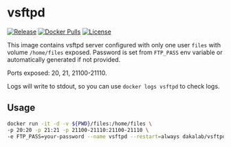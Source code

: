 # vsftpd

[![Release](https://img.shields.io/github/release/dakalab/vsftpd.svg)](https://github.com/dakalab/vsftpd/releases)
[![Docker Pulls](https://img.shields.io/docker/pulls/dakalab/vsftpd.svg)](https://hub.docker.com/r/dakalab/vsftpd)
[![License](https://img.shields.io/github/license/dakalab/vsftpd.svg)](https://github.com/dakalab/vsftpd)

This image contains vsftpd server configured with only one user `files` with volume `/home/files` exposed. Password is set from `FTP_PASS` env variable or automatically generated if not provided.

Ports exposed: 20, 21, 21100-21110.

Logs will write to stdout, so you can use `docker logs vsftpd` to check logs.

## Usage

```bash
docker run -it -d -v ${PWD}/files:/home/files \
-p 20:20 -p 21:21 -p 21100-21110:21100-21110 \
-e FTP_PASS=your-password --name vsftpd --restart=always dakalab/vsftpd
```
